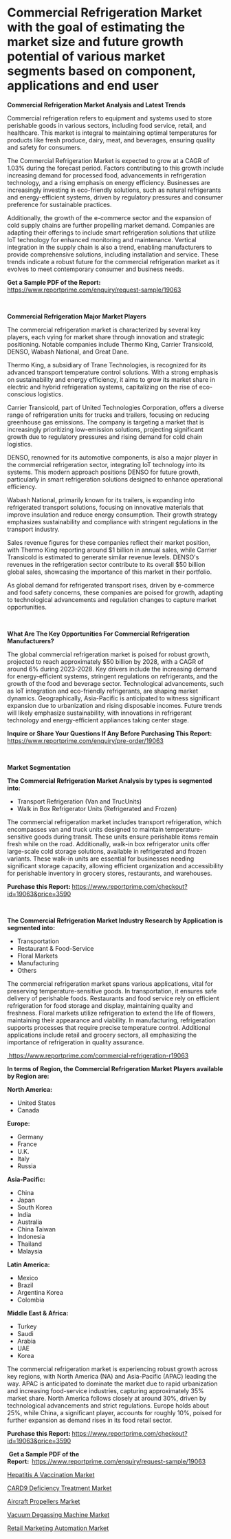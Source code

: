 <p><h1>Commercial Refrigeration Market with the goal of estimating the market size and future growth potential of various market segments based on component, applications and end user</h1></p><p><strong>Commercial Refrigeration Market Analysis and Latest Trends</strong></p>
<p><p>Commercial refrigeration refers to equipment and systems used to store perishable goods in various sectors, including food service, retail, and healthcare. This market is integral to maintaining optimal temperatures for products like fresh produce, dairy, meat, and beverages, ensuring quality and safety for consumers. </p><p>The Commercial Refrigeration Market is expected to grow at a CAGR of 1.03% during the forecast period. Factors contributing to this growth include increasing demand for processed food, advancements in refrigeration technology, and a rising emphasis on energy efficiency. Businesses are increasingly investing in eco-friendly solutions, such as natural refrigerants and energy-efficient systems, driven by regulatory pressures and consumer preference for sustainable practices.</p><p>Additionally, the growth of the e-commerce sector and the expansion of cold supply chains are further propelling market demand. Companies are adapting their offerings to include smart refrigeration solutions that utilize IoT technology for enhanced monitoring and maintenance. Vertical integration in the supply chain is also a trend, enabling manufacturers to provide comprehensive solutions, including installation and service. These trends indicate a robust future for the commercial refrigeration market as it evolves to meet contemporary consumer and business needs.</p></p>
<p><strong>Get a Sample PDF of the Report:&nbsp;</strong> <a href="https://www.reportprime.com/enquiry/request-sample/19063?utm_campaign=12&utm_medium=2&utm_source=Github&utm_content=ia&utm_term=22112024&utm_id=commercial-refrigeration">https://www.reportprime.com/enquiry/request-sample/19063</a></p>
<p>&nbsp;</p>
<p><strong>Commercial Refrigeration Major Market Players</strong></p>
<p><p>The commercial refrigeration market is characterized by several key players, each vying for market share through innovation and strategic positioning. Notable companies include Thermo King, Carrier Transicold, DENSO, Wabash National, and Great Dane. </p><p>Thermo King, a subsidiary of Trane Technologies, is recognized for its advanced transport temperature control solutions. With a strong emphasis on sustainability and energy efficiency, it aims to grow its market share in electric and hybrid refrigeration systems, capitalizing on the rise of eco-conscious logistics.</p><p>Carrier Transicold, part of United Technologies Corporation, offers a diverse range of refrigeration units for trucks and trailers, focusing on reducing greenhouse gas emissions. The company is targeting a market that is increasingly prioritizing low-emission solutions, projecting significant growth due to regulatory pressures and rising demand for cold chain logistics.</p><p>DENSO, renowned for its automotive components, is also a major player in the commercial refrigeration sector, integrating IoT technology into its systems. This modern approach positions DENSO for future growth, particularly in smart refrigeration solutions designed to enhance operational efficiency.</p><p>Wabash National, primarily known for its trailers, is expanding into refrigerated transport solutions, focusing on innovative materials that improve insulation and reduce energy consumption. Their growth strategy emphasizes sustainability and compliance with stringent regulations in the transport industry.</p><p>Sales revenue figures for these companies reflect their market position, with Thermo King reporting around $1 billion in annual sales, while Carrier Transicold is estimated to generate similar revenue levels. DENSO's revenues in the refrigeration sector contribute to its overall $50 billion global sales, showcasing the importance of this market in their portfolio.</p><p>As global demand for refrigerated transport rises, driven by e-commerce and food safety concerns, these companies are poised for growth, adapting to technological advancements and regulation changes to capture market opportunities.</p></p>
<p>&nbsp;</p>
<p><strong>What Are The Key Opportunities For Commercial Refrigeration Manufacturers?</strong></p>
<p><p>The global commercial refrigeration market is poised for robust growth, projected to reach approximately $50 billion by 2028, with a CAGR of around 6% during 2023-2028. Key drivers include the increasing demand for energy-efficient systems, stringent regulations on refrigerants, and the growth of the food and beverage sector. Technological advancements, such as IoT integration and eco-friendly refrigerants, are shaping market dynamics. Geographically, Asia-Pacific is anticipated to witness significant expansion due to urbanization and rising disposable incomes. Future trends will likely emphasize sustainability, with innovations in refrigerant technology and energy-efficient appliances taking center stage.</p></p>
<p><strong>Inquire or Share Your Questions If Any Before Purchasing This Report:</strong> <a href="https://www.reportprime.com/enquiry/pre-order/19063?utm_campaign=12&utm_medium=2&utm_source=Github&utm_content=ia&utm_term=22112024&utm_id=commercial-refrigeration">https://www.reportprime.com/enquiry/pre-order/19063</a></p>
<p>&nbsp;</p>
<p><strong>Market Segmentation</strong></p>
<p><strong>The Commercial Refrigeration Market Analysis by types is segmented into:</strong></p>
<p><ul><li>Transport Refrigeration (Van and TrucUnits)</li><li>Walk in Box Refrigerator Units (Refrigerated and Frozen)</li></ul></p>
<p><p>The commercial refrigeration market includes transport refrigeration, which encompasses van and truck units designed to maintain temperature-sensitive goods during transit. These units ensure perishable items remain fresh while on the road. Additionally, walk-in box refrigerator units offer large-scale cold storage solutions, available in refrigerated and frozen variants. These walk-in units are essential for businesses needing significant storage capacity, allowing efficient organization and accessibility for perishable inventory in grocery stores, restaurants, and warehouses.</p></p>
<p><strong>Purchase this Report:&nbsp;</strong><a href="https://www.reportprime.com/checkout?id=19063&price=3590&utm_campaign=12&utm_medium=2&utm_source=Github&utm_content=ia&utm_term=22112024&utm_id=commercial-refrigeration">https://www.reportprime.com/checkout?id=19063&price=3590</a></p>
<p>&nbsp;</p>
<p><strong>The Commercial Refrigeration Market Industry Research by Application is segmented into:</strong></p>
<p><ul><li>Transportation</li><li>Restaurant & Food-Service</li><li>Floral Markets</li><li>Manufacturing</li><li>Others</li></ul></p>
<p><p>The commercial refrigeration market spans various applications, vital for preserving temperature-sensitive goods. In transportation, it ensures safe delivery of perishable foods. Restaurants and food service rely on efficient refrigeration for food storage and display, maintaining quality and freshness. Floral markets utilize refrigeration to extend the life of flowers, maintaining their appearance and viability. In manufacturing, refrigeration supports processes that require precise temperature control. Additional applications include retail and grocery sectors, all emphasizing the importance of refrigeration in quality assurance.</p></p>
<p><a href="https://www.reportprime.com/commercial-refrigeration-r19063?utm_campaign=12&utm_medium=2&utm_source=Github&utm_content=ia&utm_term=22112024&utm_id=commercial-refrigeration">&nbsp;https://www.reportprime.com/commercial-refrigeration-r19063</a></p>
<p><strong>In terms of Region, the Commercial Refrigeration Market Players available by Region are:</strong></p>
<p>
    <p> <strong> North America: </strong>
        <ul>
            <li>United States</li>
            <li>Canada</li>
        </ul>
        </p> 
    <p> <strong> Europe: </strong>
        <ul>
            <li>Germany</li>
            <li>France</li>
            <li>U.K.</li>
            <li>Italy</li>
            <li>Russia</li>
        </ul>
        </p> 
    <p> <strong> Asia-Pacific: </strong>
        <ul>
            <li>China</li>
            <li>Japan</li>
            <li>South Korea</li>
            <li>India</li>
            <li>Australia</li>
            <li>China Taiwan</li>
            <li>Indonesia</li>
            <li>Thailand</li>
            <li>Malaysia</li>
        </ul>
        </p> 
    <p> <strong> Latin America: </strong>
        <ul>
            <li>Mexico</li>
            <li>Brazil</li>
            <li>Argentina Korea</li>
            <li>Colombia</li>
        </ul>
        </p> 
    <p> <strong> Middle East & Africa: </strong>
        <ul>
            <li>Turkey</li>
            <li>Saudi</li>
            <li>Arabia</li>
            <li>UAE</li>
            <li>Korea</li>
        </ul>
    </p>
    </p>
<p><p>The commercial refrigeration market is experiencing robust growth across key regions, with North America (NA) and Asia-Pacific (APAC) leading the way. APAC is anticipated to dominate the market due to rapid urbanization and increasing food-service industries, capturing approximately 35% market share. North America follows closely at around 30%, driven by technological advancements and strict regulations. Europe holds about 25%, while China, a significant player, accounts for roughly 10%, poised for further expansion as demand rises in its food retail sector.</p></p>
<p><strong>Purchase this Report: </strong><a href="https://www.reportprime.com/checkout?id=19063&price=3590&utm_campaign=12&utm_medium=2&utm_source=Github&utm_content=ia&utm_term=22112024&utm_id=commercial-refrigeration">https://www.reportprime.com/checkout?id=19063&price=3590</a></p>
<p>&nbsp;<strong>Get a Sample PDF of the Report:&nbsp;&nbsp;</strong><a href="https://www.reportprime.com/enquiry/request-sample/19063?utm_campaign=12&utm_medium=2&utm_source=Github&utm_content=ia&utm_term=22112024&utm_id=commercial-refrigeration">https://www.reportprime.com/enquiry/request-sample/19063</a></p>
<p><strong></strong></p>
<p><p><a href="https://issuu.com/reportprime-2/docs/hepatitis-a-vaccination-market-size_4e43ba65519765?utm_campaign=12&utm_medium=2&utm_source=Github&utm_content=ia&utm_term=22112024&utm_id=commercial-refrigeration">Hepatitis A Vaccination Market</a></p><p><a href="https://www.linkedin.com/pulse/key-drivers-card9-deficiency-treatment-market-how-its-growing-kofof?utm_campaign=12&utm_medium=2&utm_source=Github&utm_content=ia&utm_term=22112024&utm_id=commercial-refrigeration">CARD9 Deficiency Treatment Market</a></p><p><a href="https://github.com/JakirUddin511/Market-Research-Report-List-1/blob/main/aircraft-propellers-market.md?utm_campaign=12&utm_medium=2&utm_source=Github&utm_content=ia&utm_term=22112024&utm_id=commercial-refrigeration">Aircraft Propellers Market</a></p><p><a href="https://github.com/ChiragRP21/Market-Research-Report-List-6/blob/main/vacuum-degassing-machine-market.md?utm_campaign=12&utm_medium=2&utm_source=Github&utm_content=ia&utm_term=22112024&utm_id=commercial-refrigeration">Vacuum Degassing Machine Market</a></p><p><a href="https://www.linkedin.com/pulse/future-retail-marketing-automation-market-trends-revenue-e3mvf?utm_campaign=12&utm_medium=2&utm_source=Github&utm_content=ia&utm_term=22112024&utm_id=commercial-refrigeration">Retail Marketing Automation Market</a></p></p>